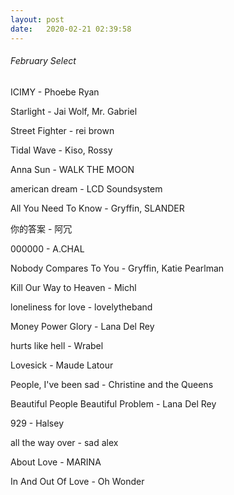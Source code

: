 ```yaml
---
layout: post
date:   2020-02-21 02:39:58
---
```


###### February Select

ICIMY - Phoebe Ryan

Starlight - Jai Wolf, Mr. Gabriel

Street Fighter - rei brown

Tidal Wave - Kiso, Rossy

Anna Sun - WALK THE MOON

american dream - LCD Soundsystem

All You Need To Know - Gryffin, SLANDER

你的答案 - 阿冗

000000 - A.CHAL

Nobody Compares To You - Gryffin, Katie Pearlman

Kill Our Way to Heaven - Michl

loneliness for love - lovelytheband

Money Power Glory - Lana Del Rey

hurts like hell - Wrabel

Lovesick - Maude Latour

People, I've been sad - Christine and the Queens

Beautiful People Beautiful Problem - Lana Del Rey

929 - Halsey

all the way over - sad alex

About Love - MARINA

In And Out Of Love - Oh Wonder
